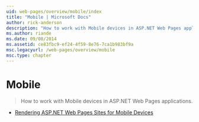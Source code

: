 ```yaml
---
uid: web-pages/overview/mobile/index
title: "Mobile | Microsoft Docs"
author: rick-anderson
description: "How to work with Mobile devices in ASP.NET Web Pages applications."
ms.author: riande
ms.date: 09/08/2014
ms.assetid: ce83fbc9-ef24-4f59-8e76-7ca1b983bf9a
msc.legacyurl: /web-pages/overview/mobile
msc.type: chapter
---
```

Mobile
====================
> How to work with Mobile devices in ASP.NET Web Pages applications.


- [Rendering ASP.NET Web Pages Sites for Mobile Devices](rendering-aspnet-web-pages-sites-for-mobile-devices.md)
